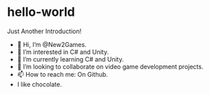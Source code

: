 # hello-world
Just Another Introduction!
- 👋 Hi, I’m @New2Games.
- 👀 I’m interested in C# and Unity.
- 🌱 I’m currently learning C# and Unity.
- 💞️ I’m looking to collaborate on video game development projects.
- 📫 How to reach me: On Github. 
- I like chocolate.

